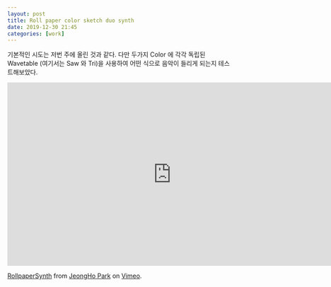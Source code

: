 ```yaml
---
layout: post
title: Roll paper color sketch duo synth
date: 2019-12-30 21:45
categories: [work]
---
```

기본적인 시도는 저번 주에 올린 것과 같다. 다만 두가지 Color 에 각각 독립된 Wavetable (여기서는 Saw 와 Tri)을 사용하여 어떤 식으로 음악이 들리게 되는지 테스트해보았다.      

<iframe src="https://player.vimeo.com/video/381898449" width="740" height="415" frameborder="0" allow="autoplay; fullscreen" allowfullscreen></iframe>
<p><a href="https://vimeo.com/381898449">RollpaperSynth</a> from <a href="https://vimeo.com/jeonghopark">JeongHo Park</a> on <a href="https://vimeo.com">Vimeo</a>.</p>